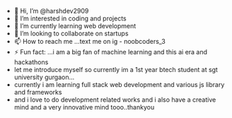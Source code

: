 - 👋 Hi, I’m @harshdev2909
- 👀 I’m interested in coding and projects
- 🌱 I’m currently learning web development
- 💞️ I’m looking to collaborate on startups
- 📫 How to reach me ...text me on ig - noobcoders_3
- ⚡ Fun fact: ...i am a big fan of machine learning and this ai era and hackathons
- let me introduce myself so currently im a 1st year btech student at sgt university gurgaon...
- currently i am learning full stack web development and various js library and frameworks
- and i love to do development related works and i also have a creative mind and a very innovative mind tooo..thankyou

<!---
harshdev2909/harshdev2909 is a ✨ special ✨ repository because its `README.md` (this file) appears on your GitHub profile.
You can click the Preview link to take a look at your changes.
--->
